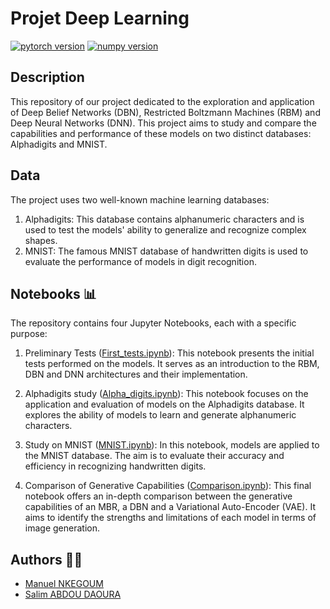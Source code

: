#  Projet Deep Learning
[![pytorch version](https://img.shields.io/badge/pytorch-2.1.2-yellow.svg)](https://pypi.org/project/torch/2.1.2-/)
[![numpy version](https://img.shields.io/badge/numpy-1.26.4-blue.svg)](https://pypi.org/project/numpy/1.26.4/)


## Description

This repository of our project dedicated to the exploration and application of Deep Belief Networks (DBN), Restricted Boltzmann Machines (RBM) and Deep Neural Networks (DNN). This project aims to study and compare the capabilities and performance of these models on two distinct databases: Alphadigits and MNIST.


## Data

The project uses two well-known machine learning databases:
1. Alphadigits: This database contains alphanumeric characters and is used to test the models' ability to generalize and recognize complex shapes.
2. MNIST: The famous MNIST database of handwritten digits is used to evaluate the performance of models in digit recognition.

## Notebooks 📊

The repository contains four Jupyter Notebooks, each with a specific purpose:

1. Preliminary Tests ([First_tests.ipynb]('First_tests.ipynb')): This notebook presents the initial tests performed on the models. It serves as an introduction to the RBM, DBN and DNN architectures and their implementation.

2. Alphadigits study ([Alpha_digits.ipynb]('Alpha_digits.ipynb')): This notebook focuses on the application and evaluation of models on the Alphadigits database. It explores the ability of models to learn and generate alphanumeric characters.

3. Study on MNIST ([MNIST.ipynb]('MNIST.ipynb')): In this notebook, models are applied to the MNIST database. The aim is to evaluate their accuracy and efficiency in recognizing handwritten digits.

4. Comparison of Generative Capabilities ([Comparison.ipynb]('comparison.ipynb')): This final notebook offers an in-depth comparison between the generative capabilities of an MBR, a DBN and a Variational Auto-Encoder (VAE). It aims to identify the strengths and limitations of each model in terms of image generation.



## Authors 🧑‍💻
- [Manuel NKEGOUM](https://github.com/Manuelnkegoum-8)
- [Salim ABDOU DAOURA](https://github.com/sabdoudaoura)
